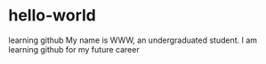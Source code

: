 # hello-world
learning github
My name is WWW, an undergraduated student.
I am learning github for my future career
